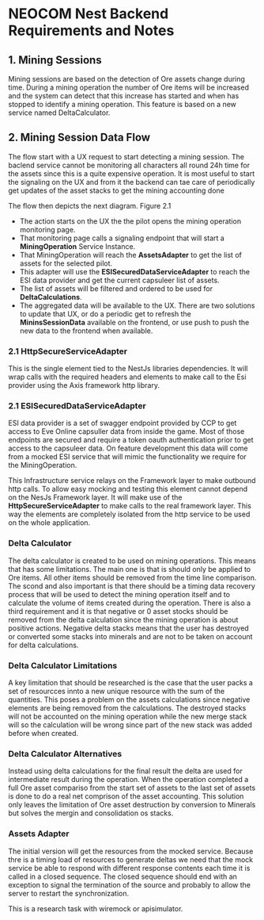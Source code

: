 # NEOCOM Nest Backend Requirements and Notes
## 1. Mining Sessions
Mining sessions are based on the detection of Ore assets change during time. During a mining operation the number of Ore items will be increased
and the system can detect that this increase has started and when has stopped to identify a mining operation.
This feature is based on a new service named DeltaCalculator.

## 2. Mining Session Data Flow
The flow start with a UX request to start detecting a mining session. The baclend service cannot be monitoring all characters all round 24h time for the assets since this is a quite expensive operation. It is most useful to start the signaling on the UX and from it the backend can tae care of periodically get updates of the asset stacks to get the mining accounting done

The flow then depicts the next diagram.
Figure 2.1
* The action starts on the UX the the pilot opens the mining operation monitoring page.
* That monitoring page calls a signaling endpoint that will start a **MiningOperation** Service Instance.
* That MiningOperation will reach the **AssetsAdapter** to get the list of assets for the selected pilot.
* This adapter will use the **ESISecuredDataServiceAdapter** to reach the ESI data provider and get the current capsuleer list of assets.
* The list of assets will be filtered and ordered to be used for **DeltaCalculations**.
* The aggregated data will be available to the UX. There are two solutions to update that UX, or do a periodic get to refresh the **MininsSessionData** available on the frontend, or use push to push the new data to the frontend when available.

### 2.1 HttpSecureServiceAdapter
This is the single element tied to the NestJs libraries dependencies. It will wrap calls with the required headers and elements to make call to the Esi provider using the Axis framework http library.

### 2.1 ESISecuredDataServiceAdapter
ESI data provider is a set of swagger endpoint provided by CCP to get access to Eve Online capsuller data from inside the game. Most of those endpoints are secured and require a token oauth authentication prior to get access to the capsuleer data.
On feature development this data will come from a mocked ESI service that will mimic the functionality we require for the MiningOperation.

This Infrastructure service relays on the Framework layer to make outbound http calls. To allow easy mocking and testing this element cannot depend on the NesJs Framework layer. It will make use of the **HttpSecureServiceAdapter** to make calls to the real framework layer. This way the elements are completely isolated from the http service to be used on the whole application.

### Delta Calculator
The delta calculator is created to be used on mining operations. This means that has some limitations. The main one is that is should only
be applied to Ore items. All other items should be removed from the time line comparison. The scond and also important is that there should
be a timing data recovery process that will be used to detect the mining operation itself and to calculate the volume of items
created during the operation.
There is also a third requirement and it is that negative or 0 asset stocks should be removed from the delta calculation
since the mining operation is about positive actions. Negative delta stacks means that the user has destroyed or converted
some stacks into minerals and are not to be taken on account for delta calculations.

### Delta Calculator Limitations
A key limitation that should be researched is the case that the user packs a set of resourcces innto a new unique resource with
the sum of the quantities. This poses a problem on the assets calculations since negative elements are being removed from the
calculations. The destroyed stacks will not be accounted on the mining operation while the new merge stack will so the calculation
will be wrong since part of the new stack was added before when created.

### Delta Calculator Alternatives
Instead using delta calculations for the final result the delta are used for intermediate
result during the operation. When the operation completed a full Ore asset compariso from the start set of assets to the last set of assets is done to do a real net comprison of the
asset accounting. This solution only leaves the limitation of Ore asset destruction
by conversion to Minerals but solves the mergin and consolidation os stacks.

### Assets Adapter
The initial version will get the resources from the mocked service. Because thre is a timing load of resources to generate deltas we need that the
mock service be able to respond with different response contents each time it is called in a closed sequence.
The closed sequence should end with an exception to signal the termination of the source and probably to allow
the server to restart the synchronization.

This is a research task with wiremock or apisimulator.

